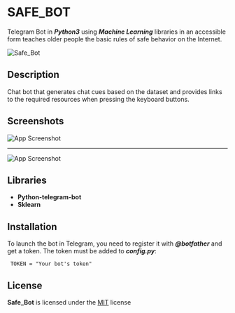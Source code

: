 # SAFE_BOT #


   Telegram Bot in  ***Python3*** using ***Machine Learning*** libraries in an accessible form teaches older people the basic rules of safe behavior on the Internet.


![Safe_Bot](https://i.ibb.co/xf0zjfX/image.png "Логотип Safe_Bot")


## Description

   Chat bot that generates chat cues based on the dataset and provides links to the required resources when pressing the keyboard buttons.
## Screenshots


![App Screenshot](https://i.ibb.co/sbcWbSH/3.png)

___
![App Screenshot](https://i.ibb.co/KxsLdM7/21.png)

## Libraries

- **Python-telegram-bot**
- **Sklearn**

## Installation

   To launch the bot in Telegram, you need to register it with ***@botfather*** and get a token. Thе token must be added to ***config.py***:

     TOKEN = "Your bot's token"

## License

**Safe_Bot** is licensed under the [MIT](https://choosealicense.com/licenses/mit/) license




